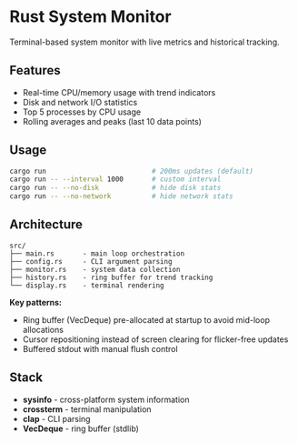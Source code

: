 # Rust System Monitor

Terminal-based system monitor with live metrics and historical tracking.

## Features

- Real-time CPU/memory usage with trend indicators
- Disk and network I/O statistics
- Top 5 processes by CPU usage
- Rolling averages and peaks (last 10 data points)

## Usage

```bash
cargo run                          # 200ms updates (default)
cargo run -- --interval 1000       # custom interval
cargo run -- --no-disk             # hide disk stats
cargo run -- --no-network          # hide network stats
```

## Architecture

```
src/
├── main.rs       - main loop orchestration
├── config.rs     - CLI argument parsing
├── monitor.rs    - system data collection
├── history.rs    - ring buffer for trend tracking
└── display.rs    - terminal rendering
```

**Key patterns:**
- Ring buffer (VecDeque) pre-allocated at startup to avoid mid-loop allocations
- Cursor repositioning instead of screen clearing for flicker-free updates
- Buffered stdout with manual flush control

## Stack

- **sysinfo** - cross-platform system information
- **crossterm** - terminal manipulation
- **clap** - CLI parsing
- **VecDeque** - ring buffer (stdlib)
